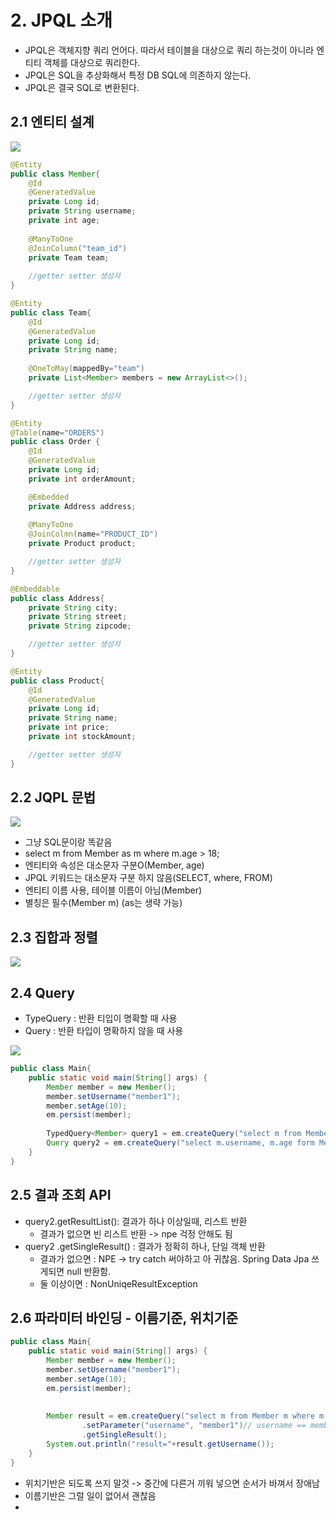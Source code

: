 # 2. JPQL 소개

* JPQL은 객체지향 쿼리 언어다. 따라서 테이블을 대상으로 쿼리 하는것이 아니라 엔티티 객체를 대상으로 쿼리한다.
* JPQL은 SQL을 추상화해서 특정 DB SQL에 의존하지 않는다.
* JPQL은 결국 SQL로 변환된다.

## 2.1 엔티티 설계

<img src="./img/model.png">

```java
@Entity
public class Member{
    @Id
    @GeneratedValue
    private Long id;
    private String username;
    private int age;
    
    @ManyToOne
    @JoinColumn("team_id")
    private Team team;
    
    //getter setter 생성자
}

```
```java
@Entity
public class Team{
    @Id
    @GeneratedValue
    private Long id;
    private String name;
    
    @OneToMay(mappedBy="team")
    private List<Member> members = new ArrayList<>();

    //getter setter 생성자
}

```

```java
@Entity
@Table(name="ORDERS")
public class Order {
    @Id
    @GeneratedValue
    private Long id;
    private int orderAmount;

    @Embedded
    private Address address;
    
    @ManyToOne
    @JoinColmn(name="PRODUCT_ID")
    private Product product;

    //getter setter 생성자
}
```

```java
@Embeddable
public class Address{
    private String city;
    private String street;
    private String zipcode;

    //getter setter 생성자
}
```
```java
@Entity
public class Product{
    @Id
    @GeneratedValue
    private Long id;
    private String name;
    private int price;
    private int stockAmount;

    //getter setter 생성자
}
```

## 2.2 JQPL 문법

<img src="./img/grammer.png">

* 그냥 SQL문이랑 똑같음
* select m from Member as m where m.age > 18;
* 엔티티와 속성은 대소문자 구분O(Member, age)
* JPQL 키워드는 대소문자 구분 하지 않음(SELECT, where, FROM)
* 엔티티 이름 사용, 테이블 이름이 아님(Member)
* 별칭은 필수(Member m) (as는 생략 가능)

## 2.3 집합과 정렬

<img src="./img/order.png">

## 2.4 Query
* TypeQuery : 반환 티입이 명확할 때 사용
* Query : 반환 타입이 명확하지 않을 때 사용

<img src="./img/query.png">

```java
public class Main{
    public static void main(String[] args) {
        Member member = new Member();
        member.setUsername("member1");
        member.setAge(10);
        em.persist(member);
        
        TypedQuery<Member> query1 = em.createQuery("select m from Member m", Member.class);
        Query query2 = em.createQuery("select m.username, m.age form Member m"); // username은 String, age는 int값이라 반환값이 명확하지 않음
    }
}

```

## 2.5 결과 조회 API
* query2.getResultList(): 결과가 하나 이상일때, 리스트 반환
  * 결과가 없으면 빈 리스트 반환 -> npe 걱정 안해도 됨
* query2 .getSingleResult() : 결과가 정확히 하나, 단일 객체 반환
  * 결과가 없으면 : NPE -> try catch 써야하고 아 귀찮음. Spring Data Jpa 쓰게되면 null 반환함.
  * 둘 이상이면 : NonUniqeResultException

## 2.6 파라미터 바인딩 - 이름기준, 위치기준

```java
public class Main{
    public static void main(String[] args) {
        Member member = new Member();
        member.setUsername("member1");
        member.setAge(10);
        em.persist(member);
        
        
        Member result = em.createQuery("select m from Member m where m.username = :username", Member.class)
                .setParameter("username", "member1")// username == member1 인걸 찾아라 라는 뜻
                .getSingleResult();
        System.out.println("result="+result.getUsername());
    }
}

```

* 위치기반은 되도록 쓰지 말것 -> 중간에 다른거 끼워 넣으면 순서가 바껴서 장애남
* 이름기반은 그럴 일이 없어서 괜찮음
* 